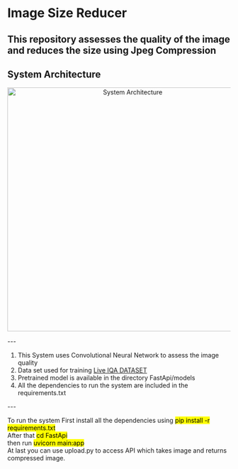 <h1>Image Size Reducer</h1>

<h2>This repository assesses the quality of the image and reduces the size using Jpeg Compression</h2>
<h2>System Architecture</h2>
<p align="center">
  <img src="https://user-images.githubusercontent.com/54111420/185749898-6cdc882d-eb72-4e89-89f3-26a8679aeb9e.png" width="550" title="System Architecture">
</p>
---
<ol>
  <li>This System uses Convolutional Neural Network to assess the image quality</li>
  <li>Data set used for training <a href="https://live.ece.utexas.edu/research/quality/subjective.htm"> Live IQA DATASET</a></li>
  <li>Pretrained model is available in the directory FastApi/models
  <li>All the dependencies to run the system are included in the requirements.txt</li>
</ol>
---
<p>To run the system First install all the dependencies using <mark>pip install -r requirements.txt</mark> <br> After that <mark>cd FastApi</mark> <br> then run <mark>uvicorn main:app</mark> <br> At last you can use upload.py to access API which takes image and returns compressed image.</p>

